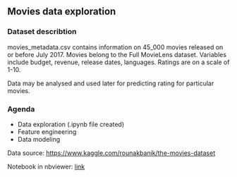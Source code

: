 ## Movies data exploration

### Dataset describtion
movies_metadata.csv contains information on 45_000 movies released on or before July 2017. 
Movies belong to the Full MovieLens dataset. Variables include budget, revenue, release dates, 
languages. Ratings are on a scale of 1-10.

Data may be analysed and used later for predicting rating for particular movies.

### Agenda
* Data exploration (.ipynb file created)
* Feature engineering
* Data modeling

Data source: https://www.kaggle.com/rounakbanik/the-movies-dataset

Notebook in nbviewer: [link](https://nbviewer.jupyter.org/github/John-smith-889/movies-data-analysis/blob/master/movies_case_eda.ipynb)